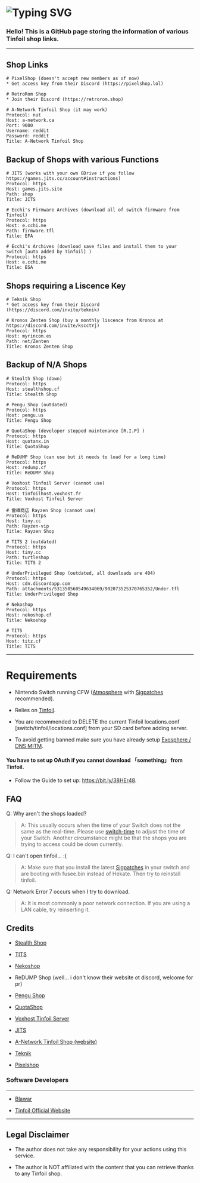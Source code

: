 # ![Typing SVG](https://readme-typing-svg.demolab.com/?lines=tinfoil-json)

### Hello! This is a GitHub page storing the information of various Tinfoil shop links.
___

## Shop Links

```
# PixelShop (doesn't accept new members as of now)
* Get access key from their Discord (https://pixelshop.lol)
```

```
# RetroRom Shop
* Join their Discord (https://retrorom.shop)
```

```
# A-Network Tinfoil Shop (it may work)
Protocol: nut
Host: a-network.ca
Port: 9000
Username: reddit
Password: reddit
Title: A-Network Tinfoil Shop
```

## Backup of Shops with various Functions

```
# JITS (works with your own GDrive if you follow https://games.jits.cc/account#instructions)
Protocol: https
Host: games.jits.site
Path: shop
Title: JITS
```

```
# Ecchi's Firmware Archives (download all of switch firmware from Tinfoil)
Protocol: https
Host: e.cchi.me
Path: firmware.tfl
Title: EFA
```

```
# Ecchi's Archives (download save files and install them to your Switch [auto added by Tinfoil] )
Protocol: https
Host: e.cchi.me
Title: ESA
```
## Shops requiring a Liscence Key

```
# Teknik Shop
* Get access key from their Discord (https://discord.com/invite/teknik)
```

```
# Kronos Zenten Shop (buy a monthly liscence from Kronos at https://discord.com/invite/kscctYj)
Protocol: https
Host: myrincon.es
Path: net/Zenten
Title: Kronos Zenten Shop
```

## Backup of N/A Shops

```
# Stealth Shop (down)
Protocol: https
Host: stealthshop.cf
Title: Stealth Shop
```

```
# Pengu Shop (outdated)
Protocol: https
Host: pengu.us
Title: Pengu Shop
```
```
# QuotaShop (developer stopped maintenance [R.I.P] )
Protocol: https
Host: quotanx.in
Title: QuotaShop
```

```
# ReDUMP Shop (can use but it needs to load for a long time)
Protocol: https
Host: redump.cf
Title: ReDUMP Shop
```

```
# Voxhost Tinfoil Server (cannot use)
Protocol: https
Host: tinfoilhost.voxhost.fr
Title: Voxhost Tinfoil Server
```

```
# 雷禪商店 Rayzen Shop (cannot use)
Protocol: https
Host: tiny.cc
Path: Rayzen-vip
Title: Rayzen Shop
```

```
# TITS 2 (outdated)
Protocol: https
Host: tiny.cc
Path: turtleshop
Title: TITS 2
```

```
# UnderPrivileged Shop (outdated, all downloads are 404)
Protocol: https
Host: cdn.discordapp.com
Path: attachments/531350560549634069/902073525370765352/Under.tfl
Title: UnderPrivileged Shop
```
```
# Nekoshop
Protocol: https
Host: nekoshop.cf
Title: Nekoshop
```

```
# TITS
Protocol: https
Host: titz.cf
Title: TITS
```

---

# Requirements

* Nintendo Switch running CFW ([Atmosphere](https://github.com/Atmosphere-NX/Atmosphere/releases) with [Sigpatches](https://github.com/ITotalJustice/patches/releases) recommended).

* Relies on [Tinfoil](https://tinfoil.io).

* You are recommended to DELETE the current Tinfoil locations.conf [switch/tinfoil/locations.conf] from your SD card before adding server.

* To avoid getting banned make sure you have already setup [Exosphere / DNS MITM](https://rentry.org/ExosphereDNSMITM).

#### You have to set up OAuth if you cannot download  「something」  from Tinfoil.
* Follow the Guide to set up: https://bit.ly/38HEr48.

## FAQ

Q: Why aren't the shops loaded?

> A: This usually occurs when the time of your Switch does not the same as the real-time. Please use [switch-time](https://github.com/3096/switch-time) to adjust the time of your Switch. Another circumstance might be that the shops you are trying to access could be down currently.


Q: I can't open tinfoil... :(

> A: Make sure that you install the latest [Sigpatches](https://github.com/ITotalJustice/patches/releases/latest) in your switch and are booting with fusee.bin instead of Hekate. Then try to reinstall tinfoil.


Q: Network Error 7 occurs when I try to download.

> A: It is most commonly a poor network connection. If you are using a LAN cable, try reinserting it.


## Credits

* [Stealth Shop](https://discord.gg/EZMAupDvWE)

* [TITS](https://discord.gg/QFXjFa3Jkh)

* [Nekoshop](https://discord.gg/pytKu48eMk)

* ReDUMP Shop (well... i don't know their website ot discord, welcome for pr)

* [Pengu Shop](https://discord.gg/VAadvt9KFH)

* [QuotaShop](https://discord.gg/kjvT5ah)

* [Voxhost Tinfoil Server](https://tinfoil.voxhost.fr/discord)

* [JITS](https://discord.gg/vGqsaD2)

* [A-Network Tinfoil Shop (website)](https://a-network.ca/switch.php)

* [Teknik](https://teknik.app)

* [Pixelshop](https://pixelshop.lol/)


### Software Developers
___

* [Blawar](https://github.com/blawar)

* [Tinfoil Official Website](https://tinfoil.io)

---





## Legal Disclaimer 
- The author does not take any responsibility for your actions using this service.

- The author is NOT affiliated with the content that you can retrieve thanks to any Tinfoil shop.
